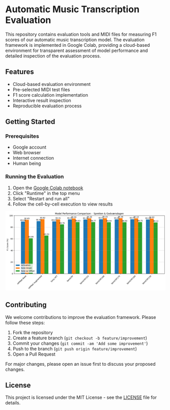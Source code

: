 # Automatic Music Transcription Evaluation

This repository contains evaluation tools and MIDI files for measuring F1 scores of our automatic music transcription model. The evaluation framework is implemented in Google Colab, providing a cloud-based environment for transparent assessment of model performance and detailed inspection of the evaluation process.

## Features

- Cloud-based evaluation environment
- Pre-selected MIDI test files
- F1 score calculation implementation
- Interactive result inspection
- Reproducible evaluation process

## Getting Started

### Prerequisites

- Google account
- Web browser
- Internet connection
- Human being

### Running the Evaluation

1. Open the [Google Colab notebook](https://colab.research.google.com/drive/1IRk4Zry5CuWMuUrlD-ukcGyNUwZFYqJE?usp=sharing)
2. Click "Runtime" in the top menu
3. Select "Restart and run all"
4. Follow the cell-by-cell execution to view results


![F1 scores](graph123.png)

## Contributing

We welcome contributions to improve the evaluation framework. Please follow these steps:

1. Fork the repository
2. Create a feature branch (`git checkout -b feature/improvement`)
3. Commit your changes (`git commit -am 'Add some improvement'`)
4. Push to the branch (`git push origin feature/improvement`)
5. Open a Pull Request

For major changes, please open an issue first to discuss your proposed changes.

## License

This project is licensed under the MIT License - see the [LICENSE](LICENSE) file for details.
